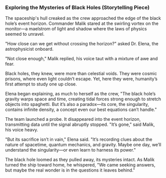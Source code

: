 ### Exploring the Mysteries of Black Holes (Storytelling Piece)  
The spaceship's hull creaked as the crew approached the edge of the black hole’s event horizon. Commander Malik stared at the swirling vortex on the monitor—a maelstrom of light and shadow where the laws of physics seemed to unravel.  

"How close can we get without crossing the horizon?" asked Dr. Elena, the astrophysicist onboard.  

"Not close enough," Malik replied, his voice taut with a mixture of awe and fear.  

Black holes, they knew, were more than celestial voids. They were cosmic prisons, where even light couldn’t escape. Yet, here they were, humanity’s first attempt to study one up close.  

Elena began explaining, as much to herself as the crew, "The black hole’s gravity warps space and time, creating tidal forces strong enough to stretch objects into spaghetti. But it’s also a paradox—its core, the singularity, contains infinite density, a concept even our best equations can’t handle."  

The team launched a probe. It disappeared into the event horizon, transmitting data until the signal abruptly stopped. "It’s gone," said Malik, his voice heavy.  

"But its sacrifice isn’t in vain," Elena said. "It’s recording clues about the nature of spacetime, quantum mechanics, and gravity. Maybe one day, we’ll understand the singularity—or even learn to harness its power."  

The black hole loomed as they pulled away, its mysteries intact. As Malik turned the ship toward home, he whispered, "We came seeking answers, but maybe the real wonder is in the questions it leaves behind."
